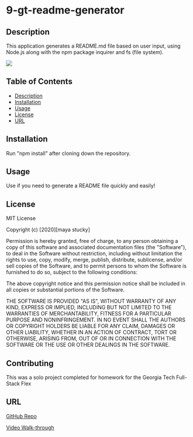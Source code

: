 # 9-gt-readme-generator

## Description

This application generates a README.md file based on user input, using Node.js along with the npm package inquirer and fs (file system).

![](samplegif.gif)

## Table of Contents

- [Description](#Description)
- [Installation](#Installation)
- [Usage](#Usage)
- [License](#License)
- [URL](#URL)

## Installation

Run "npm install" after cloning down the repository.

## Usage

Use if you need to generate a README file quickly and easily!

## License

MIT License

Copyright (c) [2020][maya stucky]

Permission is hereby granted, free of charge, to any person obtaining a copy
of this software and associated documentation files (the "Software"), to deal
in the Software without restriction, including without limitation the rights
to use, copy, modify, merge, publish, distribute, sublicense, and/or sell
copies of the Software, and to permit persons to whom the Software is
furnished to do so, subject to the following conditions:

The above copyright notice and this permission notice shall be included in all
copies or substantial portions of the Software.

THE SOFTWARE IS PROVIDED "AS IS", WITHOUT WARRANTY OF ANY KIND, EXPRESS OR
IMPLIED, INCLUDING BUT NOT LIMITED TO THE WARRANTIES OF MERCHANTABILITY,
FITNESS FOR A PARTICULAR PURPOSE AND NONINFRINGEMENT. IN NO EVENT SHALL THE
AUTHORS OR COPYRIGHT HOLDERS BE LIABLE FOR ANY CLAIM, DAMAGES OR OTHER
LIABILITY, WHETHER IN AN ACTION OF CONTRACT, TORT OR OTHERWISE, ARISING FROM,
OUT OF OR IN CONNECTION WITH THE SOFTWARE OR THE USE OR OTHER DEALINGS IN THE
SOFTWARE.

## Contributing

This was a solo project completed for homework for the Georgia Tech Full-Stack Flex

## URL

[GitHub Repo](https://github.com/mayastucky/9-gt-readme-generator)

[Video Walk-through](https://drive.google.com/file/d/1IPFI5CJz2PSEdZHKRlEYHHkOdhucjyNE/view?usp=sharing)

